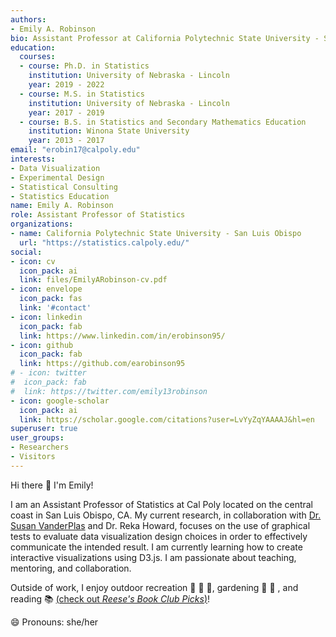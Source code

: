 ```yaml
---
authors:
- Emily A. Robinson
bio: Assistant Professor at California Polytechnic State University - San Luis Obispo
education:
  courses:
  - course: Ph.D. in Statistics
    institution: University of Nebraska - Lincoln
    year: 2019 - 2022
  - course: M.S. in Statistics
    institution: University of Nebraska - Lincoln
    year: 2017 - 2019
  - course: B.S. in Statistics and Secondary Mathematics Education
    institution: Winona State University
    year: 2013 - 2017
email: "erobin17@calpoly.edu"
interests:
- Data Visualization
- Experimental Design
- Statistical Consulting
- Statistics Education
name: Emily A. Robinson
role: Assistant Professor of Statistics
organizations:
- name: California Polytechnic State University - San Luis Obispo
  url: "https://statistics.calpoly.edu/"
social:
- icon: cv
  icon_pack: ai
  link: files/EmilyARobinson-cv.pdf
- icon: envelope
  icon_pack: fas
  link: '#contact'
- icon: linkedin
  icon_pack: fab
  link: https://www.linkedin.com/in/erobinson95/
- icon: github
  icon_pack: fab
  link: https://github.com/earobinson95
# - icon: twitter
#  icon_pack: fab
#  link: https://twitter.com/emily13robinson
- icon: google-scholar
  icon_pack: ai
  link: https://scholar.google.com/citations?user=LvYyZqYAAAAJ&hl=en
superuser: true
user_groups:
- Researchers
- Visitors
---
```


Hi there :wave: I'm Emily! 

I am an Assistant Professor of Statistics at Cal Poly located on the central coast in San Luis Obispo, CA. My current research, in collaboration with [Dr. Susan VanderPlas](https://srvanderplas.netlify.app/) and Dr. Reka Howard, focuses on the use of graphical tests to evaluate data visualization design choices in order to effectively communicate the intended result. I am currently learning how to create interactive visualizations using D3.js. I am passionate about teaching, mentoring, and collaboration.

Outside of work, I enjoy outdoor recreation :runner: :bicyclist: :ski:, gardening :sunflower: :herb: , and reading :books: [(check out *Reese's Book Club Picks*)](https://hello-sunshine.com/post/reeses-book-club-all-picks)!

:smile: Pronouns: she/her
